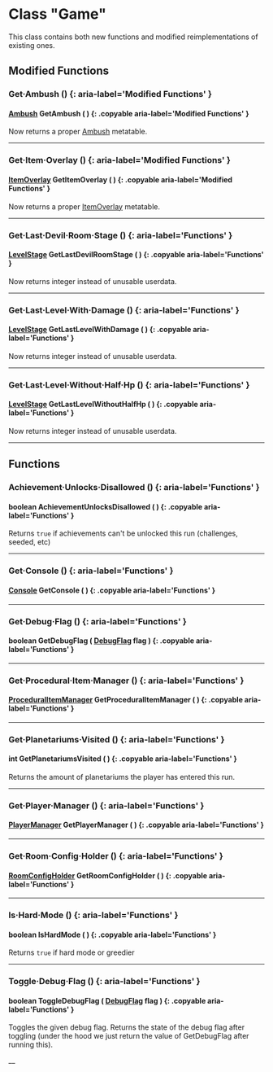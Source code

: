 # Class "Game"

This class contains both new functions and modified reimplementations of existing ones.

## Modified Functions

### Get·Ambush () {: aria-label='Modified Functions' }
#### [Ambush](Ambush.md) GetAmbush ( ) {: .copyable aria-label='Modified Functions' }
Now returns a proper [Ambush](Ambush.md) metatable.

___
### Get·Item·Overlay () {: aria-label='Modified Functions' }
#### [ItemOverlay](ItemOverlay.md) GetItemOverlay ( ) {: .copyable aria-label='Modified Functions' }
Now returns a proper [ItemOverlay](ItemOverlay.md) metatable.

___
### Get·Last·Devil·Room·Stage () {: aria-label='Functions' }
#### [LevelStage](https://wofsauge.github.io/IsaacDocs/rep/enums/LevelStage.html) GetLastDevilRoomStage ( ) {: .copyable aria-label='Functions' }
Now returns integer instead of unusable userdata.
___
### Get·Last·Level·With·Damage () {: aria-label='Functions' }
#### [LevelStage](https://wofsauge.github.io/IsaacDocs/rep/enums/LevelStage.html) GetLastLevelWithDamage ( ) {: .copyable aria-label='Functions' }
Now returns integer instead of unusable userdata.

___
### Get·Last·Level·Without·Half·Hp () {: aria-label='Functions' }
#### [LevelStage](https://wofsauge.github.io/IsaacDocs/rep/enums/LevelStage.html) GetLastLevelWithoutHalfHp ( ) {: .copyable aria-label='Functions' }
Now returns integer instead of unusable userdata.

___

## Functions

### Achievement·Unlocks·Disallowed () {: aria-label='Functions' }
#### boolean AchievementUnlocksDisallowed ( ) {: .copyable aria-label='Functions' }
Returns `true` if achievements can't be unlocked this run (challenges, seeded, etc)

___
### Get·Console () {: aria-label='Functions' }
#### [Console](Console.md) GetConsole ( ) {: .copyable aria-label='Functions' }

___
### Get·Debug·Flag () {: aria-label='Functions' }
#### boolean GetDebugFlag ( [DebugFlag](enums/DebugFlag.md) flag ) {: .copyable aria-label='Functions' }

___
### Get·Procedural·Item·Manager () {: aria-label='Functions' }
#### [ProceduralItemManager](ProceduralItemManager.md) GetProceduralItemManager ( ) {: .copyable aria-label='Functions' }

___
### Get·Planetariums·Visited () {: aria-label='Functions' }
#### int GetPlanetariumsVisited ( ) {: .copyable aria-label='Functions' }
Returns the amount of planetariums the player has entered this run.

___
### Get·Player·Manager () {: aria-label='Functions' }
#### [PlayerManager](PlayerManager.md) GetPlayerManager ( ) {: .copyable aria-label='Functions' }

___
### Get·Room·Config·Holder () {: aria-label='Functions' }
#### [RoomConfigHolder](RoomConfigHolder.md) GetRoomConfigHolder ( ) {: .copyable aria-label='Functions' }

___
### Is·Hard·Mode () {: aria-label='Functions' }
#### boolean IsHardMode ( ) {: .copyable aria-label='Functions' }
Returns `true` if hard mode or greedier

___
### Toggle·Debug·Flag () {: aria-label='Functions' }
#### boolean ToggleDebugFlag ( [DebugFlag](enums/DebugFlag.md) flag ) {: .copyable aria-label='Functions' }
Toggles the given debug flag. Returns the state of the debug flag after toggling (under the hood we just return the value of GetDebugFlag after running this).

__